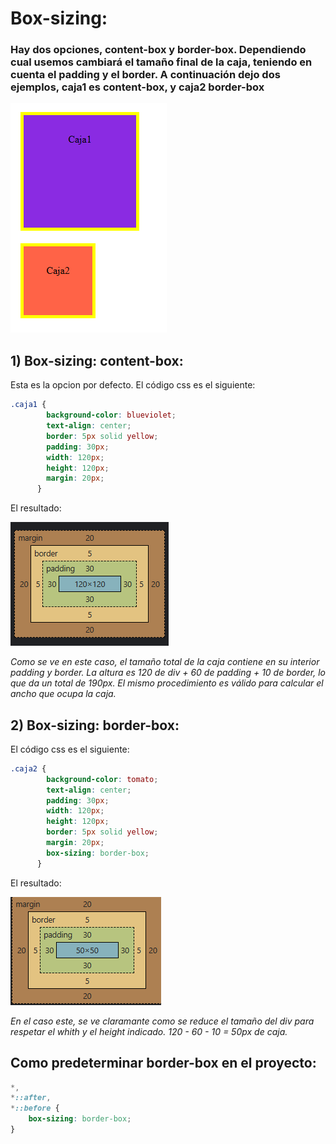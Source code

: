 # Box-sizing:

### Hay dos opciones, content-box y border-box. Dependiendo cual usemos cambiará el tamaño final de la caja, teniendo en cuenta el padding y el border. A continuación dejo dos ejemplos, caja1 es content-box, y caja2 border-box

![Alt text](../img/boxSizing/image.png)

## 1) Box-sizing: content-box:

Esta es la opcion por defecto.
El código css es el siguiente:

```CSS
.caja1 {
        background-color: blueviolet;
        text-align: center;
        border: 5px solid yellow;
        padding: 30px;
        width: 120px;
        height: 120px;
        margin: 20px;
      }
```

El resultado:

![Alt text](../img//boxSizing/image2.png)

_Como se ve en este caso, el tamaño total de la caja contiene en su interior padding y border. La altura es 120 de div + 60 de padding + 10 de border, lo que da un total de 190px. El mismo procedimiento es válido para calcular el ancho que ocupa la caja._

## 2) Box-sizing: border-box:

El código css es el siguiente:

```CSS
.caja2 {
        background-color: tomato;
        text-align: center;
        padding: 30px;
        width: 120px;
        height: 120px;
        border: 5px solid yellow;
        margin: 20px;
        box-sizing: border-box;
      }
```

El resultado:

![Alt text](../img//boxSizing/image3.png)

_En el caso este, se ve claramante como se reduce el tamaño del div para respetar el whith y el height indicado. 120 - 60 - 10 = 50px de caja._

## Como predeterminar border-box en el proyecto:

```CSS
*,
*::after,
*::before {
    box-sizing: border-box;
}
```
